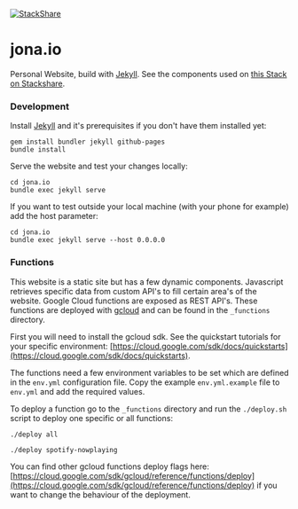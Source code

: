 [![StackShare](https://img.shields.io/badge/tech-stack-0690fa.svg?style=flat)](https://stackshare.io/jona/jona-io)

# jona.io

Personal Website, build with [Jekyll](https://jekyllrb.com). See the components used on [this Stack on Stackshare](https://stackshare.io/jona/jona-io).

### Development

Install [Jekyll](https://jekyllrb.com) and it's prerequisites if you don't have them installed yet:
```
gem install bundler jekyll github-pages
bundle install
```
Serve the website and test your changes locally:
```
cd jona.io
bundle exec jekyll serve
```
If you want to test outside your local machine (with your phone for example) add the host parameter:
```
cd jona.io
bundle exec jekyll serve --host 0.0.0.0
```

### Functions

This website is a static site but has a few dynamic components. Javascript retrieves specific data from custom API's to fill certain area's of the website.
Google Cloud functions are exposed as REST API's. These functions are deployed with [gcloud](https://cloud.google.com/functions/docs/quickstart) and can be found in the `_functions` directory.

First you will need to install the gcloud sdk. See the quickstart tutorials for your specific environment: [https://cloud.google.com/sdk/docs/quickstarts](https://cloud.google.com/sdk/docs/quickstarts).

The functions need a few environment variables to be set which are defined in the `env.yml` configuration file. Copy the example `env.yml.example` file to `env.yml` and
add the required values.

To deploy a function go to the `_functions` directory and run the `./deploy.sh` script to deploy one specific or all functions:
```
./deploy all
```
```
./deploy spotify-nowplaying
```
You can find other gcloud functions deploy flags here: [https://cloud.google.com/sdk/gcloud/reference/functions/deploy](https://cloud.google.com/sdk/gcloud/reference/functions/deploy) if you want to change the behaviour of the deployment.
